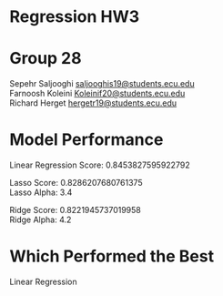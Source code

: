 # Regression HW3


# Group 28

Sepehr Saljooghi saljooghis19@students.ecu.edu<br>
Farnoosh Koleini Koleinif20@students.ecu.edu<br>
Richard Herget hergetr19@students.ecu.edu<br>

# Model Performance

Linear Regression Score: 0.8453827595922792

Lasso Score: 0.8286207680761375 <br>
Lasso Alpha: 3.4

Ridge Score: 0.8221945737019958 <br>
Ridge Alpha: 4.2

# Which Performed the Best

Linear Regression
